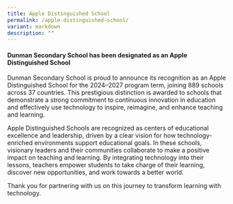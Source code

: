 ```yaml
---
title: Apple Distinguished School
permalink: /apple-distinguished-school/
variant: markdown
description: ""
---
```

#### Dunman Secondary School has been designated as an Apple Distinguished School

Dunman Secondary School is proud to announce its recognition as an Apple Distinguished School for the 2024–2027 program term, joining 889 schools across 37 countries. This prestigious distinction is awarded to schools that demonstrate a strong commitment to continuous innovation in education and effectively use technology to inspire, reimagine, and enhance teaching and learning. 

Apple Distinguished Schools are recognized as centers of educational excellence and leadership, driven by a clear vision for how technology-enriched environments support educational goals. In these schools, visionary leaders and their communities collaborate to make a positive impact on teaching and learning. By integrating technology into their lessons, teachers empower students to take charge of their learning, discover new opportunities, and work towards a better world.

Thank you for partnering with us on this journey to transform learning with technology.
